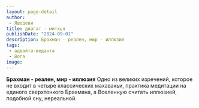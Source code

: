 ```yaml
---
layout: page-detail
author:
 - Яшодеви
title: джагат - митхья
publishDate: "2024-09-01"
description: Брахман - реален, мир - иллюзия
tags:
 - адвайта-веданта
 - йога
image: 
---
```


__Брахман - реален, мир - иллюзия__
Одно из великих изречений, которое не входит в четыре классических махавакьи, практика медитации на единого сверхтонкого Брахмана, а Вселенную считать иллюзией, подобной сну, нереальной.

